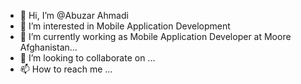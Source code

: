- 👋 Hi, I’m @Abuzar Ahmadi
- 👀 I’m interested in Mobile Application Development
- 🌱 I’m currently working as Mobile Application Developer at Moore Afghanistan...
- 💞️ I’m looking to collaborate on ...
- 📫 How to reach me ...

<!---
AbuzarJan/AbuzarJan is a ✨ special ✨ repository because its `README.md` (this file) appears on your GitHub profile.
You can click the Preview link to take a look at your changes.
--->

